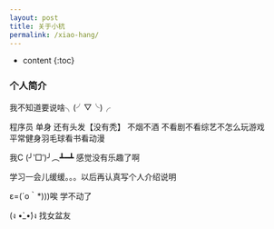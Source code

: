 ```yaml
---
layout: post
title: 关于小杭
permalink: /xiao-hang/
---
```


* content
{:toc}



### 个人简介

我不知道要说啥╮(╯▽╰)╭

程序员 单身 还有头发【没有秃】
不烟不酒 不看剧不看综艺不怎么玩游戏  
平常健身羽毛球看书看动漫

我C (╯‵□′)╯︵┻━┻  感觉没有乐趣了啊  

学习一会儿缓缓。。。以后再认真写个人介绍说明

ε=(´ο｀*)))唉 学不动了  

(ง •̀_•́)ง 找女盆友
